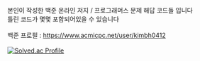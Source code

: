 본인이 작성한 백준 온라인 저지 / 프로그래머스 문제 해답 코드들 입니다\
틀린 코드가 몇몇 포함되어있을 수 있습니다\
\
백준 프로필 : https://www.acmicpc.net/user/kimbh0412 \
\
[![Solved.ac Profile](http://mazassumnida.wtf/api/v2/generate_badge?boj=kimbh0412)](https://solved.ac/profile/kimbh0412/)
